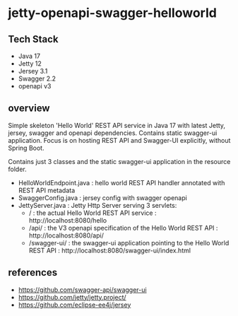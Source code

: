 # jetty-openapi-swagger-helloworld

## Tech Stack
- Java 17
- Jetty 12
- Jersey 3.1
- Swagger 2.2
- openapi v3

## overview

Simple skeleton 'Hello World' REST API service in Java 17 with latest Jetty, jersey, swagger and openapi dependencies.
Contains static swagger-ui application.
Focus is on hosting REST API and Swagger-UI explicitly, without Spring Boot.

Contains just 3 classes and the static swagger-ui application in the resource folder.

- HelloWorldEndpoint.java : hello world REST API handler annotated with REST API metadata
- SwaggerConfig.java : jersey config with swagger openapi
- JettyServer.java : Jetty Http Server serving 3 servlets:
    - / : the actual Hello World REST API service : http://localhost:8080/hello
    - /api/ : the V3 openapi specification of the Hello World REST API : http://localhost:8080/api/
    - /swagger-ui/ : the swagger-ui application pointing to the Hello World REST API : http://localhost:8080/swagger-ui/index.html
    
## references
- https://github.com/swagger-api/swagger-ui
- https://github.com/jetty/jetty.project/
- https://github.com/eclipse-ee4j/jersey